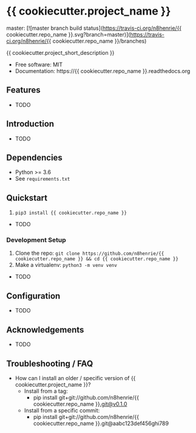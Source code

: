 # {{ cookiecutter.project_name }}

master: [![master branch build status](https://travis-ci.org/n8henrie/{{ cookiecutter.repo_name }}.svg?branch=master)](https://travis-ci.org/n8henrie/{{ cookiecutter.repo_name }}/branches)
<!-- dev: [![dev branch build status](https://travis-ci.org/n8henrie/{{ cookiecutter.repo_name }}.svg?branch=dev)](https://travis-ci.org/n8henrie/{{ cookiecutter.repo_name }}/branches) -->

{{ cookiecutter.project_short_description }}

- Free software: MIT
- Documentation: https://{{ cookiecutter.repo_name }}.readthedocs.org

## Features

- TODO

## Introduction

- TODO

## Dependencies

- Python >= 3.6
- See `requirements.txt`

## Quickstart

1. `pip3 install {{ cookiecutter.repo_name }}`
- TODO

### Development Setup

1. Clone the repo: `git clone https://github.com/n8henrie/{{ cookiecutter.repo_name }} && cd
   {{ cookiecutter.repo_name }}`
1. Make a virtualenv: `python3 -m venv venv`
- TODO

## Configuration

- TODO

## Acknowledgements

- TODO

## Troubleshooting / FAQ

- How can I install an older / specific version of {{ cookiecutter.project_name }}?
    - Install from a tag:
        - pip install git+git://github.com/n8henrie/{{ cookiecutter.repo_name }}.git@v0.1.0
    - Install from a specific commit:
        - pip install git+git://github.com/n8henrie/{{ cookiecutter.repo_name }}.git@aabc123def456ghi789

